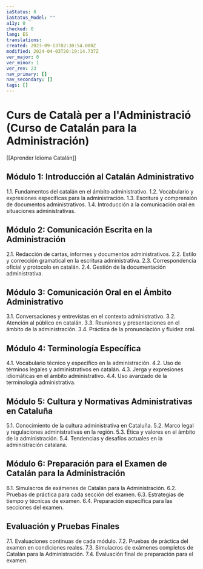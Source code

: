 ```yaml
---
iaStatus: 0
iaStatus_Model: ""
a11y: 0
checked: 0
lang: ES
translations: 
created: 2023-09-13T02:30:54.000Z
modified: 2024-04-03T20:19:14.737Z
ver_major: 0
ver_minor: 1
ver_rev: 23
nav_primary: []
nav_secondary: []
tags: []
---
```

# Curs de Català per a l'Administració (Curso de Catalán para la Administración)

[[Aprender Idioma Catalán]]

## Módulo 1: Introducción al Catalán Administrativo

1.1. Fundamentos del catalán en el ámbito administrativo.
1.2. Vocabulario y expresiones específicas para la administración.
1.3. Escritura y comprensión de documentos administrativos.
1.4. Introducción a la comunicación oral en situaciones administrativas.

## Módulo 2: Comunicación Escrita en la Administración

2.1. Redacción de cartas, informes y documentos administrativos.
2.2. Estilo y corrección gramatical en la escritura administrativa.
2.3. Correspondencia oficial y protocolo en catalán.
2.4. Gestión de la documentación administrativa.

## Módulo 3: Comunicación Oral en el Ámbito Administrativo

3.1. Conversaciones y entrevistas en el contexto administrativo.
3.2. Atención al público en catalán.
3.3. Reuniones y presentaciones en el ámbito de la administración.
3.4. Práctica de la pronunciación y fluidez oral.

## Módulo 4: Terminología Específica

4.1. Vocabulario técnico y específico en la administración.
4.2. Uso de términos legales y administrativos en catalán.
4.3. Jerga y expresiones idiomáticas en el ámbito administrativo.
4.4. Uso avanzado de la terminología administrativa.

## Módulo 5: Cultura y Normativas Administrativas en Cataluña

5.1. Conocimiento de la cultura administrativa en Cataluña.
5.2. Marco legal y regulaciones administrativas en la región.
5.3. Ética y valores en el ámbito de la administración.
5.4. Tendencias y desafíos actuales en la administración catalana.

## Módulo 6: Preparación para el Examen de Catalán para la Administración

6.1. Simulacros de exámenes de Catalán para la Administración.
6.2. Pruebas de práctica para cada sección del examen.
6.3. Estrategias de tiempo y técnicas de examen.
6.4. Preparación específica para las secciones del examen.

## Evaluación y Pruebas Finales

7.1. Evaluaciones continuas de cada módulo.
7.2. Pruebas de práctica del examen en condiciones reales.
7.3. Simulacros de exámenes completos de Catalán para la Administración.
7.4. Evaluación final de preparación para el examen.

